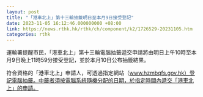 ```yaml
---
layout: post
title: "「港車北上」第十三輪抽籤明日至本月9日接受登記"
date: 2023-11-05 16:12:46.000000000 +08:00
link: https://news.rthk.hk/rthk/ch/component/k2/1726529-20231105.htm
categories: rthk
---
```


運輸署提醒市民，「港車北上」第十三輪電腦抽籤遞交申請將由明日上午10時至本月9日晚上11時59分接受登記，並於本月10日公布抽籤結果。

符合資格的「港車北上」申請人，可透過指定網站（www.hzmbqfs.gov.hk）登記電腦抽籤。中籤者須按電腦系統隨機分配的日期，於指定時間內遞交「港車北上」的申請。
